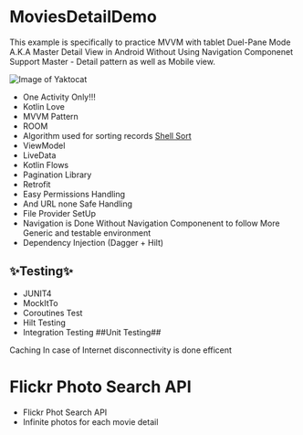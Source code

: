 # MoviesDetailDemo
This example is specifically to practice MVVM with tablet Duel-Pane Mode A.K.A Master Detail View in Android Without Using Navigation Componenet
Support Master - Detail pattern as well as Mobile view.

![Image of Yaktocat](https://octodex.github.com/images/yaktocat.png)


- One Activity Only!!!
- Kotlin Love
- MVVM Pattern
- ROOM
- Algorithm used for sorting records [Shell Sort](https://en.wikipedia.org/wiki/Shellsort)
- ViewModel
- LiveData
- Kotlin Flows
- Pagination Library
- Retrofit
- Easy Permissions Handling
- And URL none Safe Handling
- File Provider SetUp
- Navigation is Done Without Navigation Componenent to follow More Generic and testable environment
- Dependency Injection (Dagger + Hilt)

✨Testing✨
 ---
 - JUNIT4
 - MockItTo
 - Coroutines Test
 - Hilt Testing
 - Integration Testing
 ##Unit Testing##
 
 Caching In case of Internet disconnectivity is done efficent
 
 # Flickr Photo Search API
 - Flickr Phot Search API
 - Infinite photos for each movie detail
